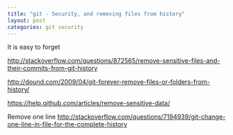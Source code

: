 ```yaml
---
title: "git - Security, and removing files from history"
layout: post
categories: git security
---
```

It is easy to forget

http://stackoverflow.com/questions/872565/remove-sensitive-files-and-their-commits-from-git-history

http://dound.com/2009/04/git-forever-remove-files-or-folders-from-history/

https://help.github.com/articles/remove-sensitive-data/


Remove one line
http://stackoverflow.com/questions/7194939/git-change-one-line-in-file-for-the-complete-history
